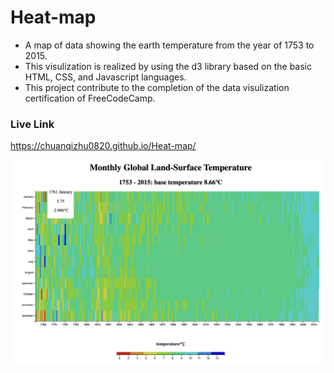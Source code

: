 # Heat-map
- A map of data showing the earth temperature from the year of 1753 to 2015.
- This visulization is realized by using the d3 library based on the basic HTML, CSS, and Javascript languages.
- This project contribute to the completion of the data visulization certification of FreeCodeCamp.

### Live Link
https://chuanqizhu0820.github.io/Heat-map/

![ScreenShot](heat-map.png)
